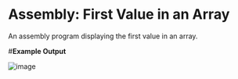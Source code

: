 # Assembly: First Value in an Array

An assembly program displaying the first value in an array.

#**Example Output**

![image](https://github.com/ksheahen/First-Value-in-Array/assets/112595660/4d10eef5-7b39-4bd8-8bea-4effbff83241)
